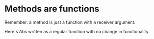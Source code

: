 # Methods are functions
Remember: a method is just a function with a receiver argument.

Here's Abs written as a regular function with no change in functionality.
